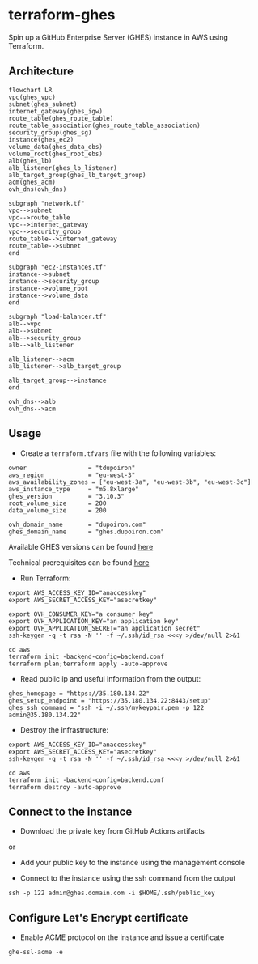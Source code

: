 # terraform-ghes

Spin up a GitHub Enterprise Server (GHES) instance in AWS using Terraform.

## Architecture

```mermaid
flowchart LR
vpc(ghes_vpc)
subnet(ghes_subnet)
internet_gateway(ghes_igw)
route_table(ghes_route_table)
route_table_association(ghes_route_table_association)
security_group(ghes_sg)
instance(ghes_ec2)
volume_data(ghes_data_ebs)
volume_root(ghes_root_ebs)
alb(ghes_lb)
alb_listener(ghes_lb_listener)
alb_target_group(ghes_lb_target_group)
acm(ghes_acm)
ovh_dns(ovh_dns)

subgraph "network.tf"
vpc-->subnet
vpc-->route_table
vpc-->internet_gateway
vpc-->security_group
route_table-->internet_gateway
route_table-->subnet
end

subgraph "ec2-instances.tf"
instance-->subnet
instance-->security_group
instance-->volume_root
instance-->volume_data
end

subgraph "load-balancer.tf"
alb-->vpc
alb-->subnet
alb-->security_group
alb-->alb_listener

alb_listener-->acm
alb_listener-->alb_target_group

alb_target_group-->instance
end

ovh_dns-->alb
ovh_dns-->acm

```

## Usage

* Create a `terraform.tfvars` file with the following variables:

```hcl
owner                 = "tdupoiron"
aws_region            = "eu-west-3"
aws_availability_zones = ["eu-west-3a", "eu-west-3b", "eu-west-3c"]
aws_instance_type     = "m5.8xlarge"
ghes_version          = "3.10.3"
root_volume_size      = 200
data_volume_size      = 200

ovh_domain_name       = "dupoiron.com"
ghes_domain_name      = "ghes.dupoiron.com"
```

Available GHES versions can be found [here](https://enterprise.github.com/releases)

Technical prerequisites can be found [here](https://docs.github.com/en/enterprise-server@3.10/admin/installation/setting-up-a-github-enterprise-server-instance/installing-github-enterprise-server-on-vmware#minimum-requirements)

* Run Terraform:

```hcl
export AWS_ACCESS_KEY_ID="anaccesskey"
export AWS_SECRET_ACCESS_KEY="asecretkey"

export OVH_CONSUMER_KEY="a consumer key"
export OVH_APPLICATION_KEY="an application key"
export OVH_APPLICATION_SECRET="an application secret"
ssh-keygen -q -t rsa -N '' -f ~/.ssh/id_rsa <<<y >/dev/null 2>&1

cd aws
terraform init -backend-config=backend.conf
terraform plan;terraform apply -auto-approve
```

* Read public ip and useful information from the output:

```hcl
ghes_homepage = "https://35.180.134.22"
ghes_setup_endpoint = "https://35.180.134.22:8443/setup"
ghes_ssh_command = "ssh -i ~/.ssh/mykeypair.pem -p 122 admin@35.180.134.22"
```

* Destroy the infrastructure:

```hcl
export AWS_ACCESS_KEY_ID="anaccesskey"
export AWS_SECRET_ACCESS_KEY="asecretkey"
ssh-keygen -q -t rsa -N '' -f ~/.ssh/id_rsa <<<y >/dev/null 2>&1

cd aws
terraform init -backend-config=backend.conf
terraform destroy -auto-approve
```

## Connect to the instance

* Download the private key from GitHub Actions artifacts

or

* Add your public key to the instance using the management console

* Connect to the instance using the ssh command from the output

```shell
ssh -p 122 admin@ghes.domain.com -i $HOME/.ssh/public_key
```

## Configure Let's Encrypt certificate

* Enable ACME protocol on the instance and issue a certificate

```shell
ghe-ssl-acme -e
```